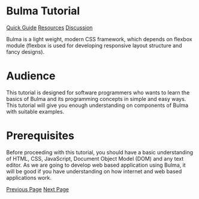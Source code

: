 # Bulma Tutorial
[Quick Guide](../bulma/bulma_quick_guide.md)
[Resources](../bulma/bulma_useful_resources.md)
[Discussion](../bulma/bulma_discussion.md)

Bulma is a light weight, modern CSS framework, which depends on flexbox module (flexbox is used for developing responsive layout structure and fancy designs).

# Audience
This tutorial is designed for software programmers who wants to learn the basics of Bulma and its programming concepts in simple and easy ways. This tutorial will give you enough understanding on components of Bulma with suitable examples.

# Prerequisites
Before proceeding with this tutorial, you should have a basic understanding of HTML, CSS, JavaScript, Document Object Model (DOM) and any text editor. As we are going to develop web based application using Bulma, it will be good if you have understanding on how internet and web based applications work.


[Previous Page](../bulma/index.md) [Next Page](../bulma/bulma_introduction.md) 
